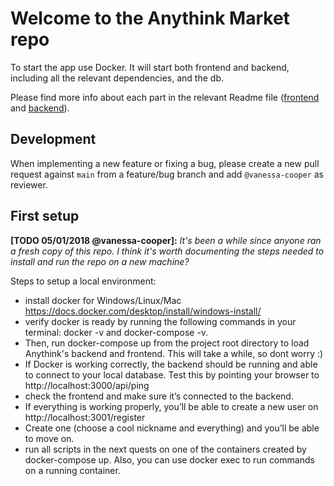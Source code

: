 # Welcome to the Anythink Market repo

To start the app use Docker. It will start both frontend and backend, including all the relevant dependencies, and the db.

Please find more info about each part in the relevant Readme file ([frontend](frontend/readme.md) and [backend](backend/README.md)).

## Development

When implementing a new feature or fixing a bug, please create a new pull request against `main` from a feature/bug branch and add `@vanessa-cooper` as reviewer.

## First setup

**[TODO 05/01/2018 @vanessa-cooper]:** _It's been a while since anyone ran a fresh copy of this repo. I think it's worth documenting the steps needed to install and run the repo on a new machine?_

Steps to setup a local environment:
- install docker for Windows/Linux/Mac https://docs.docker.com/desktop/install/windows-install/
- verify docker is ready by running the following commands in your terminal: docker -v and docker-compose -v.
- Then, run docker-compose up from the project root directory to load Anythink's backend and frontend. This will take a while, so dont worry :)
- If Docker is working correctly, the backend should be running and able to connect to your local database. Test this by pointing your browser to http://localhost:3000/api/ping
- check the frontend and make sure it’s connected to the backend.
- If everything is working properly, you’ll be able to create a new user on http://localhost:3001/register
- Create one (choose a cool nickname and everything) and you’ll be able to move on.
- run all scripts in the next quests on one of the containers created by docker-compose up.  Also, you can use docker exec to run commands on a running container.
